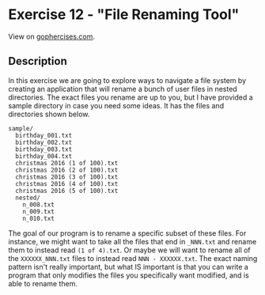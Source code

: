 # Exercise 12 - "File Renaming Tool"

View on [gophercises.com](https://gophercises.com/exercises/renamer).

## Description
In this exercise we are going to explore ways to navigate a file system by creating an application
that will rename a bunch of user files in nested directories. The exact files you rename are up to you,
but I have provided a sample directory in case you need some ideas. It has the files and directories
shown below.

```
sample/
  birthday_001.txt
  birthday_002.txt
  birthday_003.txt
  birthday_004.txt
  christmas 2016 (1 of 100).txt
  christmas 2016 (2 of 100).txt
  christmas 2016 (3 of 100).txt
  christmas 2016 (4 of 100).txt
  christmas 2016 (5 of 100).txt
  nested/
    n_008.txt
    n_009.txt
    n_010.txt
```

The goal of our program is to rename a specific subset of these files. For instance, we might want to take
all the files that end in `_NNN.txt` and rename them to instead read `(1 of 4).txt`. Or maybe we will want
to rename all of the `XXXXXX_NNN.txt` files to instead read `NNN - XXXXXX.txt`. The exact naming pattern
isn't really important, but what IS important is that you can write a program that only modifies the files
you specifically want modified, and is able to rename them.
